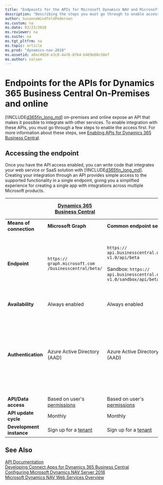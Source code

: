 ```yaml
---
title: "Endpoints for the APIs for Microsoft Dynamics NAV and Microsoft Dynamics 365 Business Central"
description: "Describing the steps you must go through to enable access to the APIs in on-prem and cloud product versions."
author: SusanneWindfeldPedersen
ms.custom: na
ms.date: 03/23/2018
ms.reviewer: na
ms.suite: na
ms.tgt_pltfrm: na
ms.topic: article
ms.prod: "dynamics-nav-2018"
ms.assetid: a0ac492d-e3c8-4a76-87b4-b469e08c58e7
ms.author: solsen
---
```


# Endpoints for the APIs for Dynamics 365 Business Central On-Premises and online
[!INCLUDE[d365fin_long_md](includes/d365fin_long_md.md)] on-premises and online expose an API that makes it possible to integrate with other services. To enable integration with these APIs, you must go through a few steps to enable the access first. For more information about these steps, see [Enabling APIs for Dynamics 365 Business Central](enabling-apis-for-dynamics-nav.md).

## Accessing the endpoint
Once you have the API access enabled, you can write code that integrates your web service or SaaS solution with [!INCLUDE[d365fin_long_md](includes/d365fin_long_md.md)]. Creating your integration through an API provides simple access to the supported functionality in a single endpoint, giving you a simplified experience for creating a single app with integrations across multiple Microsoft products.

||[Dynamics 365 Business Central](includes/d365fin_long_md.md)|||[Dynamics 365 Business Central](includes/d365fin_long_md.md) On-Prem|
|--|--|--|--|--|
|**Means of connection**|**Microsoft Graph**|**Common endpoint service**|**Direct tenant**|**Direct installation**|
|**Endpoint**|`https://`<br>`graph.microsoft.com`<br>`/businesscentral/beta/`| `https://`<br>`api.businesscentral.dynamics.com/`<br> `v1.0/api/beta` <br><br>Sandbox: `https://`<br>`api.businesscentral.dynamics.com/`<br> `v1.0/sandbox/api/beta`|`https://`<br>`api.businesscentral.dynamics.com/`<br>`v1.0/<user domain name>/api/beta`<br>  Example: `https://`<br>`api.businesscentral.dynamics.com/`<br> `v1.0/cronus.com/api/beta` <br><br> Sandbox example: `https://`<br>`api.businesscentral.dynamics.com/`<br> `v1.0/cronus.com/sandbox/api/beta`|OData base URL in installation: <br> `https://`<br>`<base URL>:<port>/v1.0/api/<API version>/` <br> Example: `https://`<br>`nav.contoso.com:7048/`<br>`v1.0/api/beta/` <br> Must be exposed through a firewall.|
|**Availability**|Always enabled|Always enabled|Always enabled|Disabled by default.<br> Must be enabled by the administrator.|
|**Authentication**|Azure Active Directory<br> (AAD)|Azure Active Directory<br> (AAD)|Basic authentication.<br> Username and [web service<br> access key](/business-central/dev-itpro/developer/devenv-develop-connect-apps#setting-up-basic-authentication) as password.|Basic authentication.<br> Username and [web service<br> access key](/dynamics365/business-central/dev-itpro/developer/devenv-develop-connect-apps#setting-up-basic-authentication) as password. Your solution must be configured to use **NavUserPassword** or **AccessControlService** authentication in order to configure Dynamics NAV user accounts to include an access key.|
|**API/Data access**|Based on user's<br> [permissions](permissions-on-database-objects.md)|Based on user's<br> [permissions](permissions-on-database-objects.md)|Based on user's<br> [permissions](permissions-on-database-objects.md)|Based on user's<br> [permissions](permissions-on-database-objects.md)|
|**API update cycle**|Monthly|Monthly|Monthly|Hotfixes installed by partner|
|**Development instance**|Sign up for a [tenant](https://go.microsoft.com/fwlink/?linkid=847861)|Sign up for a [tenant](https://go.microsoft.com/fwlink/?linkid=847861)|Sign up for a [tenant](https://go.microsoft.com/fwlink/?linkid=847861)|Get [Docker](https://aka.ms/navdeveloperpreview) instance|

## See Also
[API Documentation](api-reference/v1.0/index.md)  
[Developing Connect Apps for Dynamics 365 Business Central](/dynamics365/business-central/dev-itpro/developer/devenv-develop-connect-apps)  
[Configuring Microsoft Dynamics NAV Server 2018](configuring-microsoft-dynamics-nav-server.md)  
[Microsoft Dynamics NAV Web Services Overview](microsoft-dynamics-nav-web-services-overview.md)  
